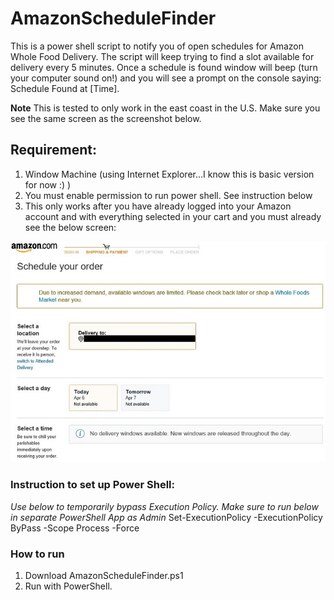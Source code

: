 # AmazonScheduleFinder
This is a power shell script to notify you of open schedules for Amazon Whole Food Delivery.  The script will keep trying to find a slot available for delivery every 5 minutes.  Once a schedule is found window will beep (turn your computer sound on!) and you will see a prompt on the console saying: Schedule Found at [Time].

**Note** This is tested to only work in the east coast in the U.S. Make sure you see the same screen as the screenshot below. 

## Requirement:
1. Window Machine (using Internet Explorer...I know this is basic version for now :) )
2. You must enable permission to run power shell.  See instruction below
3. This only works after you have already logged into your Amazon account and with everything selected in your cart and you must already see the below screen:

![alt tag](screen.jpg "Screen shot of check out")

### Instruction to set up Power Shell:
*Use below to temporarily bypass Execution Policy.  Make sure to run below in separate PowerShell App as Admin*
Set-ExecutionPolicy -ExecutionPolicy ByPass -Scope Process -Force
 
 
 ### How to run
  1. Download AmazonScheduleFinder.ps1
  2. Run with PowerShell.
